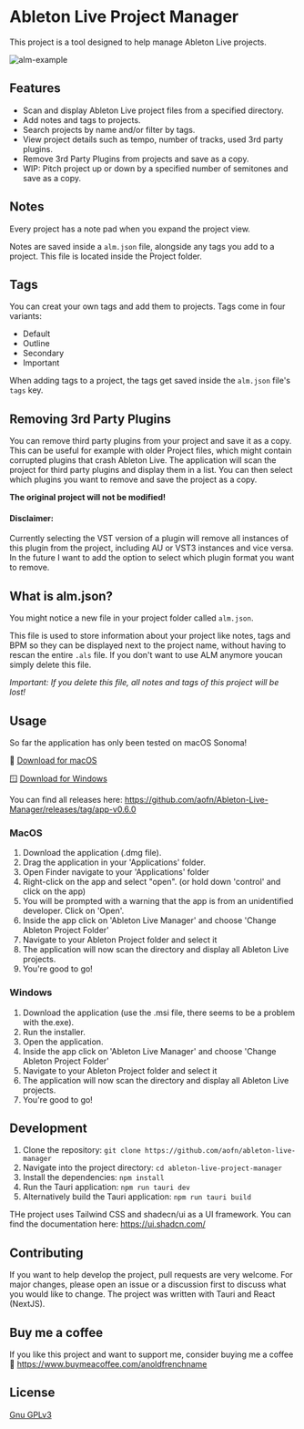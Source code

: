 # Ableton Live Project Manager

This project is a tool designed to help manage Ableton Live projects.

![alm-example](https://github.com/aofn/Ableton-Live-Manager/assets/79279756/4708841e-0304-4936-903f-bab795f3a146)


## Features

- Scan and display Ableton Live project files from a specified directory.
- Add notes and tags to projects.
- Search projects by name and/or filter by tags.
- View project details such as tempo, number of tracks, used 3rd party plugins.
- Remove 3rd Party Plugins from projects and save as a copy.
- WIP: Pitch project up or down by a specified number of semitones and save as a copy.

## Notes

Every project has a note pad when you expand the project view.

Notes are saved inside a `alm.json` file, alongside any tags you add to a project. 
This file is located inside the Project folder.

## Tags

You can creat your own tags and add them to projects. Tags come in four variants:

* Default
* Outline
* Secondary
* Important

When adding tags to a project, the tags get saved inside the `alm.json` file's `tags` key.

## Removing 3rd Party Plugins

You can remove third party plugins from your project and save it as a copy. This can be useful for example with older Project files, which might contain corrupted plugins that crash Ableton Live.
The application will scan the project for third party plugins and display them in a list. You can then select which plugins you want to remove and save the project as a copy. 

**The original project will not be modified!**

#### Disclaimer:

Currently selecting the VST version of a plugin will remove all instances of this plugin from the project, including AU or VST3 instances and vice versa. 
In the future I want to add the option to select which plugin format you want to remove.

## What is alm.json?

You might notice a new file in your project folder called `alm.json`. 

This file is used to store information about your project like notes, tags and BPM so they can be displayed next to the project name, without having to rescan the entire `.als` file.
If you don't want to use ALM anymore youcan simply delete this file. 

_Important: If you delete this file, all notes and tags of this project will be lost!_

## Usage

So far the application has only been tested on macOS Sonoma!

🍏 [Download for macOS](https://github.com/aofn/Ableton-Live-Manager/releases/download/app-v0.6.2b/Ableton.Live.Manager_0.6.2b_x64.dmg)

🪟 [Download for Windows](https://github.com/aofn/Ableton-Live-Manager/releases/download/app-v0.6.2b/Ableton.Live.Manager_0.6.2b_x64_en-US.msi)

You can find all releases here: https://github.com/aofn/Ableton-Live-Manager/releases/tag/app-v0.6.0 

### MacOS
1. Download the application (.dmg file).
2. Drag the application in your 'Applications' folder.
3. Open Finder navigate to your 'Applications' folder
4. Right-click on the app and select "open". (or hold down 'control' and click on the app)
5. You will be prompted with a warning that the app is from an unidentified developer. Click on 'Open'.
6. Inside the app click on 'Ableton Live Manager' and choose 'Change Ableton Project Folder'
7. Navigate to your Ableton Project folder and select it
8. The application will now scan the directory and display all Ableton Live projects.
9. You're good to go!

### Windows
1. Download the application (use the .msi file, there seems to be a problem with the.exe).
2. Run the installer.
3. Open the application.
4. Inside the app click on 'Ableton Live Manager' and choose 'Change Ableton Project Folder'
5. Navigate to your Ableton Project folder and select it
6. The application will now scan the directory and display all Ableton Live projects.
7. You're good to go!

## Development

1. Clone the repository: `git clone https://github.com/aofn/ableton-live-manager`
2. Navigate into the project directory: `cd ableton-live-project-manager`
3. Install the dependencies: `npm install`
4. Run the Tauri application: `npm run tauri dev`
5. Alternatively build the Tauri application: `npm run tauri build`

THe project uses Tailwind CSS and shadecn/ui as a UI framework. You can find the documentation here: https://ui.shadcn.com/

## Contributing

If you want to help develop the project, pull requests are very welcome. 
For major changes, please open an issue or a discussion first to discuss what you would like to change.
The project was written with Tauri and React (NextJS).

## Buy me a coffee

If you like this project and want to support me, consider buying me a coffee 🙂
https://www.buymeacoffee.com/anoldfrenchname
## License

[Gnu GPLv3](https://choosealicense.com/licenses/gpl-3.0/)
